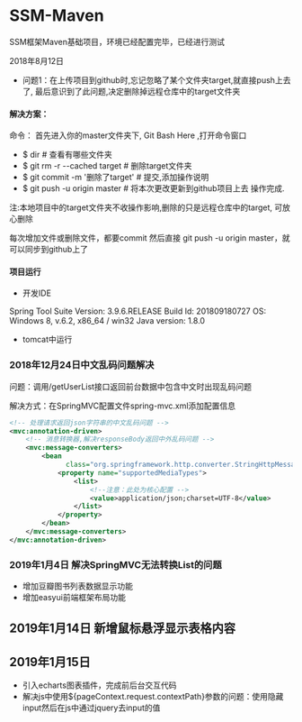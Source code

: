 # SSM-Maven
SSM框架Maven基础项目，环境已经配置完毕，已经进行测试


2018年8月12日
- 问题1：在上传项目到github时,忘记忽略了某个文件夹target,就直接push上去了, 最后意识到了此问题,决定删除掉远程仓库中的target文件夹

#### **解决方案：**

命令：
首先进入你的master文件夹下, Git Bash Here ,打开命令窗口

- $ dir                               # 查看有哪些文件夹
- $ git rm -r --cached target         # 删除target文件夹
- $ git commit -m '删除了target'      # 提交,添加操作说明
- $ git push -u origin master         # 将本次更改更新到github项目上去
操作完成.

注:本地项目中的target文件夹不收操作影响,删除的只是远程仓库中的target, 可放心删除

每次增加文件或删除文件，都要commit 然后直接 git push -u origin master，就可以同步到github上了



#### 项目运行

- 开发IDE

Spring Tool Suite 
Version: 3.9.6.RELEASE
Build Id: 201809180727
OS: Windows 8, v.6.2, x86_64 / win32
Java version: 1.8.0

- tomcat中运行

### 2018年12月24日中文乱码问题解决

问题：调用/getUserList接口返回前台数据中包含中文时出现乱码问题

解决方式：在SpringMVC配置文件spring-mvc.xml添加配置信息

```xml
<!-- 处理请求返回json字符串的中文乱码问题 -->
<mvc:annotation-driven>
    <!-- 消息转换器,解决responseBody返回中外乱码问题 -->
    <mvc:message-converters>
        <bean
              class="org.springframework.http.converter.StringHttpMessageConverter">
            <property name="supportedMediaTypes">
                <list>
                    <!--注意：此处为核心配置 -->
                    <value>application/json;charset=UTF-8</value>
                </list>
            </property>
        </bean>
    </mvc:message-converters>
</mvc:annotation-driven>

```

### 2019年1月4日 解决SpringMVC无法转换List的问题
- 增加豆瓣图书列表数据显示功能
- 增加easyui前端框架布局功能

## 2019年1月14日 新增鼠标悬浮显示表格内容

## 2019年1月15日
-  引入echarts图表插件，完成前后台交互代码
- 解决js中使用${pageContext.request.contextPath}参数的问题：使用隐藏input然后在js中通过jquery去input的值